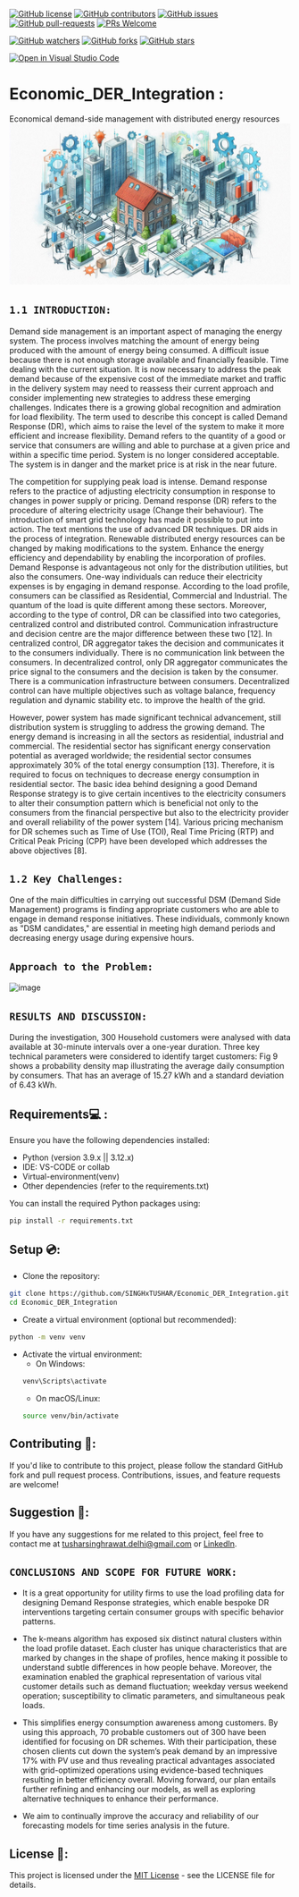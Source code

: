 [![GitHub license](https://img.shields.io/github/license/SINGHxTUSHAR/Economic_DER_Integration.svg)](https://github.com/SINGHxTUSHAR/Economic_DER_Integration/blob/master/LICENSE)
[![GitHub contributors](https://img.shields.io/github/contributors/SINGHxTUSHAR/Economic_DER_Integration.svg)](https://GitHub.com/SINGHxTUSHAR/Economic_DER_Integration/graphs/contributors/)
[![GitHub issues](https://img.shields.io/github/issues/SINGHxTUSHAR/Economic_DER_Integration.svg)](https://GitHub.com/SINGHxTUSHAR/Economic_DER_Integration/issues/)
[![GitHub pull-requests](https://img.shields.io/github/issues-pr/SINGHxTUSHAR/Economic_DER_Integration.svg)](https://GitHub.com/SINGHxTUSHAR/Economic_DER_Integration/pulls/)
[![PRs Welcome](https://img.shields.io/badge/PRs-welcome-brightgreen.svg?style=flat-square)](http://makeapullrequest.com)


[![GitHub watchers](https://img.shields.io/github/watchers/SINGHxTUSHAR/Economic_DER_Integration.svg?style=social&label=Watch&maxAge=2592000)](https://GitHub.com/SINGHxTUSHAR/Economic_DER_Integration/watchers/)
[![GitHub forks](https://img.shields.io/github/forks/SINGHxTUSHAR/Economic_DER_Integration.svg?style=social&label=Fork&maxAge=2592000)](https://GitHub.com/SINGHxTUSHAR/Economic_DER_Integration/network/)
[![GitHub stars](https://img.shields.io/github/stars/SINGHxTUSHAR/Economic_DER_Integration.svg?style=social&label=Star&maxAge=2592000)](https://GitHub.com/SINGHxTUSHAR/Economic_DER_Integration/stargazers/)

[![Open in Visual Studio Code](https://img.shields.io/static/v1?logo=visualstudiocode&label=&message=Open%20in%20Visual%20Studio%20Code&labelColor=2c2c32&color=007acc&logoColor=007acc)](https://open.vscode.dev/SINGHxTUSHAR/Economic_DER_Integration)

# Economic_DER_Integration :
Economical demand-side management with distributed energy resources
![preview img](/preview.png)
## `1.1 INTRODUCTION:`
Demand side management is an important aspect of managing the energy system. The process involves matching the amount of energy being produced with the amount of energy being consumed. A difficult issue because there is not enough storage available and financially feasible.  Time dealing with the current situation. It is now necessary to address the peak demand because of the expensive cost of the immediate market and traffic in the delivery system may need to reassess their current approach and consider implementing new strategies to address these emerging challenges. Indicates there is a growing global recognition and admiration for load flexibility.
The term used to describe this concept is called Demand Response (DR), which aims to raise the level of the system to make it more efficient and increase flexibility. Demand refers to the quantity of a good or service that consumers are willing and able to purchase at a given price and within a specific time period. System is no longer considered acceptable. The system is in danger and the market price is at risk in the near future.


The competition for supplying peak load is intense. Demand response refers to the practice of adjusting electricity consumption in response to changes in power supply or pricing. Demand response (DR) refers to the procedure of altering electricity usage (Change their behaviour). The introduction of smart grid technology has made it possible to put into action. The text mentions the use of advanced DR techniques. DR aids in the process of integration. Renewable distributed energy resources can be changed by making modifications to the system. Enhance the energy efficiency and dependability by enabling the incorporation of profiles. Demand Response is advantageous not only for the distribution utilities, but also the consumers. One-way individuals can reduce their electricity expenses is by engaging in demand response.
According to the load profile, consumers can be classified as Residential, Commercial and Industrial. The quantum of the load is quite different among these sectors. Moreover, according to the type of control, DR can be classified into two categories, centralized control and distributed control. Communication infrastructure and decision centre are the major difference between these two [12]. In centralized control, DR aggregator takes the decision and communicates it to the consumers individually. There is no communication link between the consumers. In decentralized control, only DR aggregator communicates the price signal to the consumers and the decision is taken by the consumer. There is a communication infrastructure between consumers. Decentralized control can have multiple objectives such as voltage balance, frequency regulation and dynamic stability etc. to improve the health of the grid.


However, power system has made significant technical advancement, still distribution system is struggling to address the growing demand. The energy demand is increasing in all the sectors as residential, industrial and commercial. The residential sector has significant energy conservation potential as averaged worldwide; the residential sector consumes approximately 30% of the total energy consumption [13]. Therefore, it is required to focus on techniques to decrease energy consumption in residential sector. 
The basic idea behind designing a good Demand Response strategy is to give certain incentives to the electricity consumers to alter their consumption pattern which is beneficial not only to the consumers from the financial perspective but also to the electricity provider and overall reliability of the power system [14]. Various pricing mechanism for DR schemes such as Time of Use (TOI), Real Time Pricing (RTP) and Critical Peak Pricing (CPP) have been developed which addresses the above objectives [8].


## `1.2 Key Challenges:`
One of the main difficulties in carrying out successful DSM (Demand Side Management) programs is finding appropriate customers who are able to engage in demand response initiatives.
These individuals, commonly known as "DSM candidates," are essential in meeting high demand periods and decreasing energy usage during expensive hours.


## `Approach to the Problem:`
![image](https://github.com/user-attachments/assets/a01cf7d8-006b-4e8e-b693-700bf2934528)

## `RESULTS AND DISCUSSION:`
During the investigation, 300 Household customers were analysed with data available at 30-minute intervals over a one-year duration. Three key technical parameters were considered to identify target customers: Fig 9 shows a probability density map illustrating the average daily consumption by consumers. That has an average of 15.27 kWh and a standard deviation of 6.43 kWh.

## Requirements💻 :

Ensure you have the following dependencies installed:

- Python (version 3.9.x || 3.12.x)
- IDE: VS-CODE or collab
- Virtual-environment(venv)
- Other dependencies (refer to the requirements.txt)

You can install the required Python packages using:

```bash
pip install -r requirements.txt
```

## Setup 💿:

- Clone the repository:
```bash
git clone https://github.com/SINGHxTUSHAR/Economic_DER_Integration.git
cd Economic_DER_Integration
```
- Create a virtual environment (optional but recommended):
```bash
python -m venv venv
```
- Activate the virtual environment:
  - On Windows:
   ```bash
   venv\Scripts\activate
   ```
  - On macOS/Linux:
  ```bash
  source venv/bin/activate
  ```

## Contributing 📌:
If you'd like to contribute to this project, please follow the standard GitHub fork and pull request process. Contributions, issues, and feature requests are welcome!

## Suggestion 🚀: 
If you have any suggestions for me related to this project, feel free to contact me at tusharsinghrawat.delhi@gmail.com or <a href="https://www.linkedin.com/in/singhxtushar/">LinkedIn</a>.

## `CONCLUSIONS AND SCOPE FOR FUTURE WORK:`
* It is a great opportunity for utility firms to use the load profiling data for designing Demand Response strategies, which enable bespoke DR interventions targeting certain consumer groups with specific behavior patterns.

* The k-means algorithm has exposed six distinct natural clusters within the load profile dataset. Each cluster has unique characteristics that are marked by changes in the shape of profiles, hence making it possible to understand subtle differences in how people behave. Moreover, the examination enabled the graphical representation of various vital customer details such as demand fluctuation; weekday versus weekend operation; susceptibility to climatic parameters, and simultaneous peak loads.
* This simplifies energy consumption awareness among customers. By using this approach, 70 probable customers out of 300 have been identified for focusing on DR schemes. With their participation, these chosen clients cut down the system’s peak demand by an impressive 17% with PV use and thus revealing practical advantages associated with grid-optimized operations using evidence-based techniques resulting in better efficiency overall.
Moving forward, our plan entails further refining and enhancing our models, as well as exploring alternative techniques to enhance their performance.

* We aim to continually improve the accuracy and reliability of our forecasting models for time series analysis in the future.


## License 📝:
This project is licensed under the <a href="https://github.com/SINGHxTUSHAR/Economic_DER_Integration/blob/main/LICENSE">MIT License</a> - see the LICENSE file for details.
